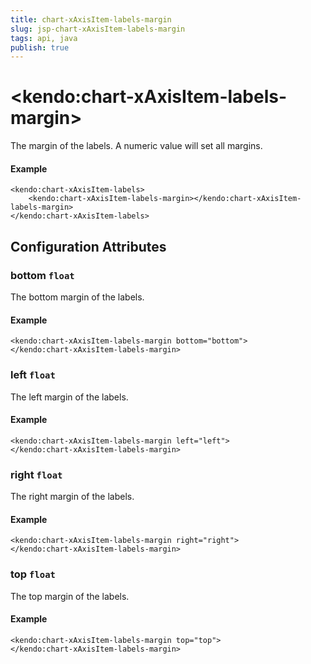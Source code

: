 ```yaml
---
title: chart-xAxisItem-labels-margin
slug: jsp-chart-xAxisItem-labels-margin
tags: api, java
publish: true
---
```


# \<kendo:chart-xAxisItem-labels-margin\>

The margin of the labels. A numeric value will set all margins.

#### Example
    <kendo:chart-xAxisItem-labels>
        <kendo:chart-xAxisItem-labels-margin></kendo:chart-xAxisItem-labels-margin>
    </kendo:chart-xAxisItem-labels>

## Configuration Attributes

### bottom `float`

The bottom margin of the labels.

#### Example
    <kendo:chart-xAxisItem-labels-margin bottom="bottom">
    </kendo:chart-xAxisItem-labels-margin>

### left `float`

The left margin of the labels.

#### Example
    <kendo:chart-xAxisItem-labels-margin left="left">
    </kendo:chart-xAxisItem-labels-margin>

### right `float`

The right margin of the labels.

#### Example
    <kendo:chart-xAxisItem-labels-margin right="right">
    </kendo:chart-xAxisItem-labels-margin>

### top `float`

The top margin of the labels.

#### Example
    <kendo:chart-xAxisItem-labels-margin top="top">
    </kendo:chart-xAxisItem-labels-margin>

 
